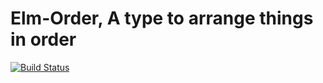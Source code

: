 # Elm-Order, A type to arrange things in order

[![Build Status](https://travis-ci.org/Chadtech/order.svg?branch=master)](https://travis-ci.org/Chadtech/order)
